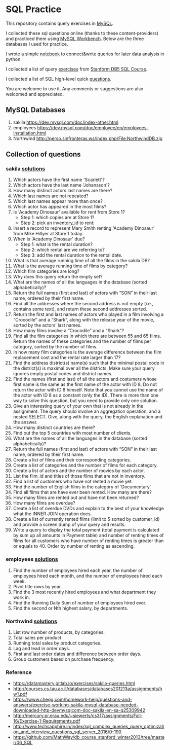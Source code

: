 # SQL Practice 

This repository contains query exercises in [MySQL](https://www.mysql.com/). 

I collected these sql questions online (thanks to these content-providers) and practiced them using [MySQL Workbench](https://dev.mysql.com/doc/workbench/en/). Below are the three databases I used for practice. 

I  wrote a simple [notebook](https://github.com/xning11/SQLpractice/blob/master/mysql-in-python.ipynb) to connect&write queries for later data analysis in python. 

I collected a list of query [exercises](https://github.com/xning11/SQLpractice/blob/master/sql-stanford-db-sql-course.MD) from [Stanform DB5 SQL Course](https://lagunita.stanford.edu/courses/DB/SQL/SelfPaced/course/).  

I collected a list of SQL high-level quick [questions](https://github.com/xning11/SQLpractice/blob/master/sql-quick-questions.MD). 

You are welcome to use it. Any comments or suggestions are also welcomed and appreciated. 


## MySQL Databases
1. sakila https://dev.mysql.com/doc/index-other.html
2. employees https://dev.mysql.com/doc/employee/en/employees-installation.html
3. Northwind http://perso.sinfronteras.ws/index.php/File:NorthwindDB.zip 


## Collection of questions

### sakila [solutions](https://github.com/xning11/SQLpractice/blob/master/sakila-queries.sql)
1. Which actors have the first name 'Scarlett'? 
2. Which actors have the last name 'Johansson'?  
3. How many distinct actors last names are there?  
4. Which last names are not repeated? 
5. Which last names appear more than once? 
6. Which actor has appeared in the most films? 
7. Is 'Academy Dinosaur' available for rent from Store 1? 
    - Step 1: which copies are at Store 1? 
    - Step 2: pick an inventory_id to rent: 
8. Insert a record to represent Mary Smith renting 'Academy Dinosaur' from Mike Hillyer at Store 1 today. 
9. When is 'Academy Dinosaur' due? 
    - Step 1: what is the rental duration? 
    - Step 2: which rental are we referring to?
    - Step 3: add the rental duration to the rental date. 
10. What is that average running time of all the films in the sakila DB? 
11. What is the average running time of films by category? 
12. Which film categories are long? 
13. Why does this query return the empty set? 
1. What are the names of all the languages in the database (sorted alphabetically)? 
2. Return the full names (first and last) of actors with “SON” in their last name, ordered by their first name. 
3. Find all the addresses where the second address is not empty (i.e., contains some text), and return these second addresses sorted. 
4. Return the first and last names of actors who played in a film involving a “Crocodile” and a “Shark”, along with the release year of the movie, sorted by the actors’ last names. 
5. How many films involve a “Crocodile” and a “Shark”? 
6. Find all the film categories in which there are between 55 and 65 films. Return the names of these categories and the number of films per category, sorted by the number of films. 
7. In how many film categories is the average difference between the film replacement cost and the rental rate larger than 17? 
8. Find the address district(s) name(s) such that the minimal postal code in the district(s) is maximal over all the districts. Make sure your query ignores empty postal codes and district names. 
9. Find the names (first and last) of all the actors and costumers whose first name is the same as the first name of the actor with ID 8. Do not return the actor with ID 8 himself. Note that you cannot use the name of the actor with ID 8 as a constant (only the ID). There is more than one way to solve this question, but you need to provide only one solution. 
10. Give an interesting query of your own that is not already in the assignment. The query should involve an aggregation operation, and a nested SELECT. Give, along with the query, the English explanation and the answer. 
1. How many distinct countries are there? 
2. Find out the top 5 countries with most number of clients.  
3. What are the names of all the languages in the database (sorted alphabetically)?	
4. Return the full names (first and last) of actors with “SON” in their last name, ordered by their first name.	
5. Create a list of films and their corresponding categories. 
6. Create a list of categories and the number of films for each category. 
7. Create a list of actors and the number of movies by each actor.	
8. List the film_id and titles of those films that are not in inventory. 
9. Find a list of customers who have not rented a movie yet. 
10. Find the number of English films in the category of ‘Documentary’. 
1. Find all films that are have ever been rented. How many are there? 
2. How many films are rented out and have not been returned? 
3. How many films are overdue? 
4. Create a list of overdue DVDs and explain to the best of your knowledge what the INNER JOIN operation does. 
5. Create a list of currently rented films (limit to 5 sorted by customer_id) and provide a screen dump of your query and results. 
6. Write a query to display the total payment (total payment is calculated by sum up all amounts in Payment table) and number of renting times of films for all customers who have number of renting times is greater than or equals to 40. Order by number of renting as ascending.  


### employees [solutions](https://github.com/xning11/SQLpractice/blob/master/employees-queries.sql)
1. Find the number of employees hired each year, the number of employees hired each month, and the number of employees hired each week. 
2. Pivot title rows by year. 
3. Find the 3 most recently hired employees and what department they work in.
4. Find the Running Daily Sum of number of employees hired ever. 
5. Find the second or Nth highest salary, by departments. 


### Northwind [solutions](https://github.com/xning11/SQLpractice/blob/master/northwind-queries.sql)
1. List row number of products, by categories. 
2. Total sales per product.
3. Running total sales by product categories. 
4. Lag and lead in order days. 
5. First and last order dates and difference between order days.
6. Group customers based on purchase frequency. 



### Reference 
- https://datamastery.gitlab.io/exercises/sakila-queries.html 
- http://courses.cs.tau.ac.il/databases/databases201213a/assignments/hw1.pdf 
- https://www.chegg.com/homework-help/questions-and-answers/exercise-working-sakila-mysql-database-needed-downloaded-http-devmysqlcom-doc-sakila-en-sa-q25309942 
- http://mercury.pr.erau.edu/~siewerts/cs317/assignments/Fall-16/Exercise-1-Requirements.pdf
- http://www.techsapphire.in/index/sql_complex_queries_query_optimization_and_interview_questions_sql_server_2016/0-190 
- https://github.com/MathWay/db_course_stanford_winter2013/tree/master/06_SQL 

